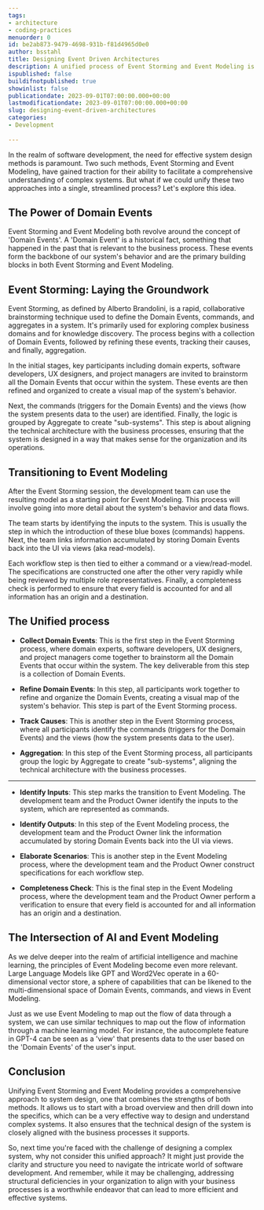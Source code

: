 ```yaml
---
tags:
- architecture
- coding-practices
menuorder: 0
id: be2ab873-9479-4698-931b-f81d4965d0e0
author: bsstahl
title: Designing Event Driven Architectures
description: A unified process of Event Storming and Event Modeling is a collaborative approach to system design that involves brainstorming and refining Domain Events, tracking causes, grouping logic by Aggregate, and then identifying inputs and outputs, elaborating scenarios, and performing a completeness check to create a comprehensive blueprint of the system.
ispublished: false
buildifnotpublished: true
showinlist: false
publicationdate: 2023-09-01T07:00:00.000+00:00
lastmodificationdate: 2023-09-01T07:00:00.000+00:00
slug: designing-event-driven-architectures
categories:
- Development
        
---
```

In the realm of software development, the need for effective system design methods is paramount. Two such methods, Event Storming and Event Modeling, have gained traction for their ability to facilitate a comprehensive understanding of complex systems. But what if we could unify these two approaches into a single, streamlined process? Let's explore this idea.

## The Power of Domain Events

Event Storming and Event Modeling both revolve around the concept of 'Domain Events'. A 'Domain Event' is a historical fact, something that happened in the past that is relevant to the business process. These events form the backbone of our system's behavior and are the primary building blocks in both Event Storming and Event Modeling.

## Event Storming: Laying the Groundwork

Event Storming, as defined by Alberto Brandolini, is a rapid, collaborative brainstorming technique used to define the Domain Events, commands, and aggregates in a system. It's primarily used for exploring complex business domains and for knowledge discovery. The process begins with a collection of Domain Events, followed by refining these events, tracking their causes, and finally, aggregation.

In the initial stages, key participants including domain experts, software developers, UX designers, and project managers are invited to brainstorm all the Domain Events that occur within the system. These events are then refined and organized to create a visual map of the system's behavior.

Next, the commands (triggers for the Domain Events) and the views (how the system presents data to the user) are identified. Finally, the logic is grouped by Aggregate to create "sub-systems". This step is about aligning the technical architecture with the business processes, ensuring that the system is designed in a way that makes sense for the organization and its operations.

## Transitioning to Event Modeling

After the Event Storming session, the development team can use the resulting model as a starting point for Event Modeling. This process will involve going into more detail about the system's behavior and data flows.

The team starts by identifying the inputs to the system. This is usually the step in which the introduction of these blue boxes (commands) happens. Next, the team links information accumulated by storing Domain Events back into the UI via views (aka read-models).

Each workflow step is then tied to either a command or a view/read-model. The specifications are constructed one after the other very rapidly while being reviewed by multiple role representatives. Finally, a completeness check is performed to ensure that every field is accounted for and all information has an origin and a destination.

## The Unified process

- **Collect Domain Events**: This is the first step in the Event Storming process, where domain experts, software developers, UX designers, and project managers come together to brainstorm all the Domain Events that occur within the system. The key deliverable from this step is a collection of Domain Events.

- **Refine Domain Events**: In this step, all participants work together to refine and organize the Domain Events, creating a visual map of the system's behavior. This step is part of the Event Storming process.

- **Track Causes**: This is another step in the Event Storming process, where all participants identify the commands (triggers for the Domain Events) and the views (how the system presents data to the user).

- **Aggregation**: In this step of the Event Storming process, all participants group the logic by Aggregate to create "sub-systems", aligning the technical architecture with the business processes.

***

- **Identify Inputs**: This step marks the transition to Event Modeling. The development team and the Product Owner identify the inputs to the system, which are represented as commands.

- **Identify Outputs**: In this step of the Event Modeling process, the development team and the Product Owner link the information accumulated by storing Domain Events back into the UI via views.

- **Elaborate Scenarios**: This is another step in the Event Modeling process, where the development team and the Product Owner construct specifications for each workflow step.

- **Completeness Check**: This is the final step in the Event Modeling process, where the development team and the Product Owner perform a verification to ensure that every field is accounted for and all information has an origin and a destination.

## The Intersection of AI and Event Modeling

As we delve deeper into the realm of artificial intelligence and machine learning, the principles of Event Modeling become even more relevant. Large Language Models like GPT and Word2Vec operate in a 60-dimensional vector store, a sphere of capabilities that can be likened to the multi-dimensional space of Domain Events, commands, and views in Event Modeling.

Just as we use Event Modeling to map out the flow of data through a system, we can use similar techniques to map out the flow of information through a machine learning model. For instance, the autocomplete feature in GPT-4 can be seen as a 'view' that presents data to the user based on the 'Domain Events' of the user's input.

## Conclusion

Unifying Event Storming and Event Modeling provides a comprehensive approach to system design, one that combines the strengths of both methods. It allows us to start with a broad overview and then drill down into the specifics, which can be a very effective way to design and understand complex systems. It also ensures that the technical design of the system is closely aligned with the business processes it supports.

So, next time you're faced with the challenge of designing a complex system, why not consider this unified approach? It might just provide the clarity and structure you need to navigate the intricate world of software development. And remember, while it may be challenging, addressing structural deficiencies in your organization to align with your business processes is a worthwhile endeavor that can lead to more efficient and effective systems.
